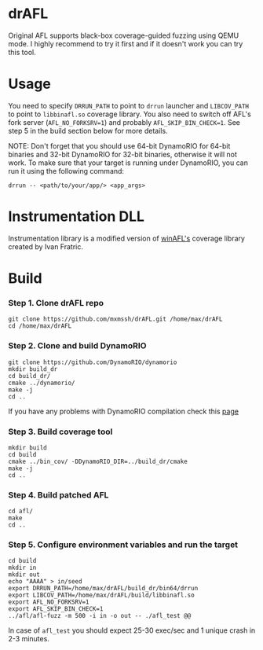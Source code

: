 # drAFL

Original AFL supports black-box coverage-guided fuzzing using QEMU mode. I highly recommend to try it first and if it doesn't work you can try this tool.

# Usage

You need to specify ```DRRUN_PATH``` to point to ```drrun``` launcher and ```LIBCOV_PATH``` to point to ```libbinafl.so``` coverage library. You also need to switch off AFL's fork server (```AFL_NO_FORKSRV=1```) and probably ```AFL_SKIP_BIN_CHECK=1```. See step 5 in the build section below for more details.

NOTE: Don't forget that you should use 64-bit DynamoRIO for 64-bit binaries and 32-bit DynamoRIO for 32-bit binaries, otherwise it will not work. To make sure that your target is running under DynamoRIO, you can run it using the following command:
```
drrun -- <path/to/your/app/> <app_args>
```

# Instrumentation DLL

Instrumentation library is a modified version of [winAFL's](https://github.com/googleprojectzero/winafl) coverage library created by Ivan Fratric.

# Build

### Step 1. Clone drAFL repo
```
git clone https://github.com/mxmssh/drAFL.git /home/max/drAFL
cd /home/max/drAFL
```

### Step 2. Clone and build DynamoRIO
```
git clone https://github.com/DynamoRIO/dynamorio
mkdir build_dr
cd build_dr/
cmake ../dynamorio/
make -j
cd ..
```
If you have any problems with DynamoRIO compilation check this [page](https://github.com/DynamoRIO/dynamorio/wiki/How-To-Build#linux)

### Step 3. Build coverage tool
```
mkdir build
cd build
cmake ../bin_cov/ -DDynamoRIO_DIR=../build_dr/cmake
make -j
cd ..
```
### Step 4. Build patched AFL
```
cd afl/
make
cd ..
```

### Step 5. Configure environment variables and run the target
```
cd build
mkdir in
mkdir out
echo "AAAA" > in/seed
export DRRUN_PATH=/home/max/drAFL/build_dr/bin64/drrun
export LIBCOV_PATH=/home/max/drAFL/build/libbinafl.so 
export AFL_NO_FORKSRV=1
export AFL_SKIP_BIN_CHECK=1
../afl/afl-fuzz -m 500 -i in -o out -- ./afl_test @@
```
In case of ```afl_test``` you should expect 25-30 exec/sec and 1 unique crash in 2-3 minutes.
